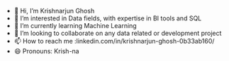 - 👋 Hi, I’m Krishnarjun Ghosh
- 👀 I’m interested in Data fields, with expertise in BI tools and SQL
- 🌱 I’m currently learning Machine Learning
- 💞️ I’m looking to collaborate on any data related or development project
- 📫 How to reach me :linkedin.com/in/krishnarjun-ghosh-0b33ab160/
- 😄 Pronouns: Krish-na
  

<!---
krishnarjunghosh04/krishnarjunghosh04 is a ✨ special ✨ repository because its `README.md` (this file) appears on your GitHub profile.
You can click the Preview link to take a look at your changes.
--->

